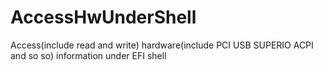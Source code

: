 # AccessHwUnderShell
Access(include read and write) hardware(include PCI USB SUPERIO ACPI and so so) information under EFI shell
